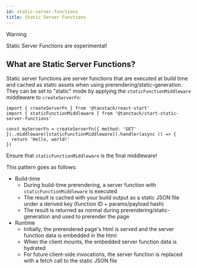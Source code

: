 ```yaml
---
id: static-server-functions
title: Static Server Functions
---
```


> [!WARNING]
> Static Server Functions are experimental!

## What are Static Server Functions?

Static server functions are server functions that are executed at build time and cached as static assets when using prerendering/static-generation. They can be set to "static" mode by applying the `staticFunctionMiddleware` middleware to `createServerFn`:

```tsx
import { createServerFn } from '@tanstack/react-start'
import { staticFunctionMiddleware } from '@tanstack/start-static-server-functions'

const myServerFn = createServerFn({ method: 'GET' })..middleware([staticFunctionMiddleware]).handler(async () => {
  return 'Hello, world!'
})
```

Ensure that `staticFunctionMiddleware` is the final middleware!

This pattern goes as follows:

- Build-time
  - During build-time prerendering, a server function with `staticFunctionMiddleware` is executed
  - The result is cached with your build output as a static JSON file under a derived key (function ID + params/payload hash)
  - The result is returned as normal during prerendering/static-generation and used to prerender the page
- Runtime
  - Initially, the prerendered page's html is served and the server function data is embedded in the html
  - When the client mounts, the embedded server function data is hydrated
  - For future client-side invocations, the server function is replaced with a fetch call to the static JSON file
